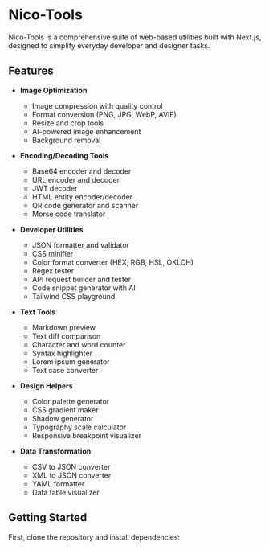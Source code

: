 # Nico-Tools

Nico-Tools is a comprehensive suite of web-based utilities built with Next.js, designed to simplify everyday developer and designer tasks.

## Features

- **Image Optimization**
  - Image compression with quality control
  - Format conversion (PNG, JPG, WebP, AVIF)
  - Resize and crop tools
  - AI-powered image enhancement
  - Background removal
  
- **Encoding/Decoding Tools**
  - Base64 encoder and decoder
  - URL encoder and decoder
  - JWT decoder
  - HTML entity encoder/decoder
  - QR code generator and scanner
  - Morse code translator
  
- **Developer Utilities**
  - JSON formatter and validator
  - CSS minifier
  - Color format converter (HEX, RGB, HSL, OKLCH)
  - Regex tester
  - API request builder and tester
  - Code snippet generator with AI
  - Tailwind CSS playground
  
- **Text Tools**
  - Markdown preview
  - Text diff comparison
  - Character and word counter
  - Syntax highlighter
  - Lorem ipsum generator
  - Text case converter
  
- **Design Helpers**
  - Color palette generator
  - CSS gradient maker
  - Shadow generator
  - Typography scale calculator
  - Responsive breakpoint visualizer
  
- **Data Transformation**
  - CSV to JSON converter
  - XML to JSON converter
  - YAML formatter
  - Data table visualizer

## Getting Started

First, clone the repository and install dependencies:
